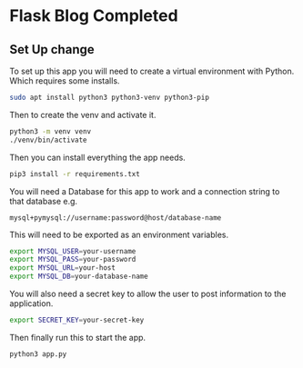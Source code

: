 # Flask Blog Completed

## Set Up change

To set up this app you will need to create a virtual environment with Python. Which requires some installs.

```bash
sudo apt install python3 python3-venv python3-pip
```

Then to create the venv and activate it.

```bash
python3 -m venv venv
./venv/bin/activate
```

Then you can install everything the app needs.

```bash
pip3 install -r requirements.txt
```

You will need a Database for this app to work and a connection string to that database e.g.

`mysql+pymysql://username:password@host/database-name`

This will need to be exported as an environment variables.

```bash
export MYSQL_USER=your-username
export MYSQL_PASS=your-password
export MYSQL_URL=your-host
export MYSQL_DB=your-database-name
```

You will also need a secret key to allow the user to post information to the application.

```bash
export SECRET_KEY=your-secret-key
```

Then finally run this to start the app.

```bash
python3 app.py
```

